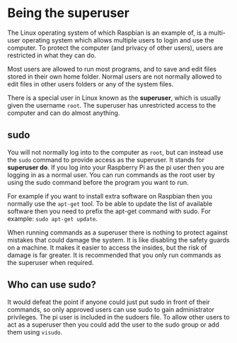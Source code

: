 # Being the superuser

The Linux operating system of which Raspbian is an example of, is a multi-user operating system which allows multiple users to login and use the computer. To protect the computer (and privacy of other users), users are restricted in what they can do.

Most users are allowed to run most programs, and to save and edit files stored in their own home folder. Normal users are not normally allowed to edit files in other users folders or any of the system files. 

There is a special user in Linux known as the **superuser**, which is usually given the username `root`. The superuser has unrestricted access to the computer and can do almost anything.

## sudo

You will not normally log into to the computer as `root`, but can instead use the `sudo` command to provide access as the superuser. It stands for **superuser do**. If you log into your Raspberry Pi as the pi user then you are logging in as a normal user. You can run commands as the root user by using the sudo command before the program you want to run.

For example if you want to install extra software on Raspbian then you normally use the `apt-get` tool. To be able to update the list of available software then you need to prefix the apt-get command with sudo. For example: `sudo apt-get update`.

When running commands as a superuser there is nothing to protect against mistakes that could damage the system. It is like disabling the safety guards on a machine. It makes it easier to access the insides, but the risk of damage is far greater. It is recommended that you only run commands as the superuser when required.

## Who can use sudo?

It would defeat the point if anyone could just put sudo in front of their commands, so only approved users can use sudo to gain administrator privileges. The pi user is included in the sudoers file. To allow other users to act as a superuser then you could add the user to the sudo group or add them using `visudo`.